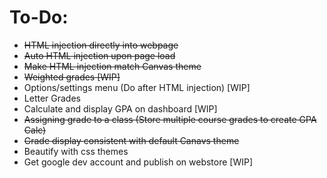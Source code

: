 # To-Do:
- ~~HTML injection directly into webpage~~
- ~~Auto HTML injection upon page load~~
- ~~Make HTML injection match Canvas theme~~
- ~~Weighted grades [WIP]~~
- Options/settings menu (Do after HTML injection) [WIP] 
- Letter Grades
- Calculate and display GPA on dashboard [WIP]
- ~~Assigning grade to a class (Store multiple course grades to create GPA Calc)~~
- ~~Grade display consistent with default Canavs theme~~
- Beautify with css themes
- Get google dev account and publish on webstore [WIP]
